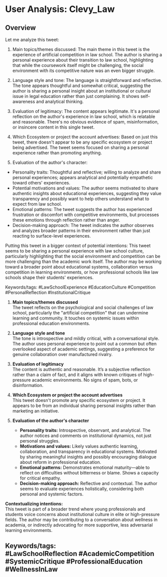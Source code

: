 # User Analysis: Clevy_Law

## Overview

<think>
Let me analyze this tweet:

1. Main topics/themes discussed:
The main theme in this tweet is the experience of artificial competition in law school. The author is sharing a personal experience about their transition to law school, highlighting that while the coursework itself might be challenging, the social environment with its competitive nature was an even bigger struggle.

2. Language style and tone:
The language is straightforward and reflective. The tone appears thoughtful and somewhat critical, suggesting the author is sharing a personal insight about an institutional or cultural issue in legal education rather than just complaining. It shows self-awareness and analytical thinking.

3. Evaluation of legitimacy:
The content appears legitimate. It's a personal reflection on the author's experience in law school, which is relatable and reasonable. There's no obvious evidence of spam, misinformation, or insincere content in this single tweet.

4. Which Ecosystem or project the account advertises:
Based on just this tweet, there doesn't appear to be any specific ecosystem or project being advertised. The tweet seems focused on sharing a personal experience rather than promoting anything.

5. Evaluation of the author's character:
- Personality traits: Thoughtful and reflective; willing to analyze and share personal experiences; appears analytical and potentially empathetic toward others' experiences.
- Potential motivations and values: The author seems motivated to share authentic insights about educational experiences, suggesting they value transparency and possibly want to help others understand what to expect from law school.
- Emotional patterns: The tweet suggests the author has experienced frustration or discomfort with competitive environments, but processes these emotions through reflection rather than anger.
- Decision-making approach: The tweet indicates the author observes and analyzes broader patterns in their environment rather than just reacting to surface-level experiences.

Putting this tweet in a bigger context of potential intentions:
This tweet seems to be sharing a personal experience with law school culture, particularly highlighting that the social environment and competition can be more challenging than the academic work itself. The author may be working toward a broader point about educational systems, collaboration versus competition in learning environments, or how professional schools like law schools shape their students' experiences.

Keywords/tags:
#LawSchoolExperience #EducationCulture #Competition #PersonalReflection #InstitutionalCritique
</think>

1. **Main topics/themes discussed**  
   The tweet reflects on the psychological and social challenges of law school, particularly the "artificial competition" that can undermine learning and community. It touches on systemic issues within professional education environments.

2. **Language style and tone**  
   The tone is introspective and mildly critical, with a conversational style. The author uses personal experience to point out a common but often overlooked aspect of academic settings, suggesting a preference for genuine collaboration over manufactured rivalry.

3. **Evaluation of legitimacy**  
   The content is authentic and reasonable. It’s a subjective reflection rather than a claim of fact, and it aligns with known critiques of high-pressure academic environments. No signs of spam, bots, or disinformation.

4. **Which Ecosystem or project the account advertises**  
   This tweet doesn't promote any specific ecosystem or project. It appears to be from an individual sharing personal insights rather than marketing an initiative.

5. **Evaluation of the author's character**  
   - **Personality traits:** Introspective, observant, and analytical. The author notices and comments on institutional dynamics, not just personal struggles.  
   - **Motivations and values:** Likely values authentic learning, collaboration, and transparency in educational systems. Motivated by sharing meaningful insights and possibly encouraging dialogue about reform in professional education.  
   - **Emotional patterns:** Demonstrates emotional maturity—able to reflect on difficulties without bitterness or blame. Shows a capacity for critical empathy.  
   - **Decision-making approach:** Reflective and contextual. The author seems to evaluate experiences holistically, considering both personal and systemic factors.

**Contextualizing intentions:**  
This tweet is part of a broader trend where young professionals and students voice concerns about institutional culture in elite or high-pressure fields. The author may be contributing to a conversation about wellness in academia, or indirectly advocating for more supportive, less adversarial learning environments.

**Keywords/tags:**  
#LawSchoolReflection #AcademicCompetition #SystemicCritique #ProfessionalEducation #WellnessInLaw
---
